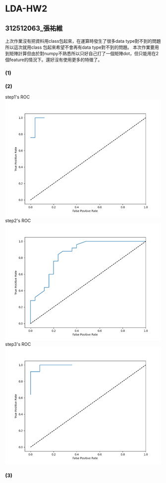 # LDA-HW2
## 312512063_張祐維
上次作業沒有把資料用class包起來，在運算時發生了很多data type對不到的問題 </b>
所以這次就用class 包起來希望不會再有data type對不到的問題。</b>
本次作業要用到矩陣計算但由於對numpy不熟悉所以只好自己打了一個矩陣dot，但只能用在2個feature的情況下。還好沒有使用更多的特徵了。 </b>
### (1)
### (2)
step1's ROC </b>
<img src="./step1.png"/>
step2's ROC </b>
<img src="./step2.png"/>
step3's ROC </b>
<img src="./step3.png"/>
<br>
### (3)